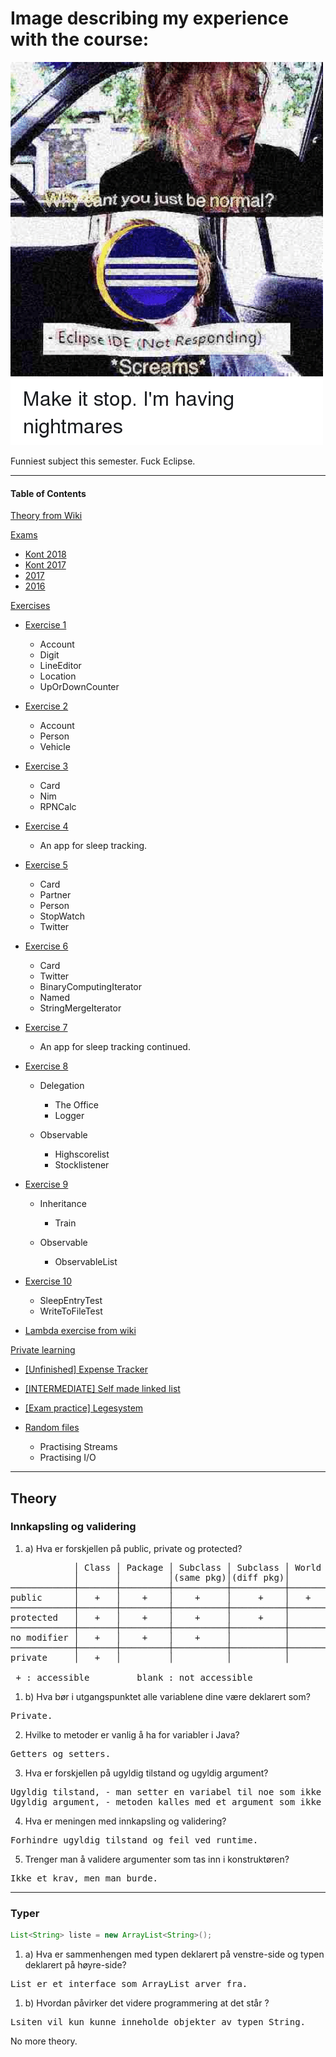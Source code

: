 # Image describing my experience with the course:
<img src="./img/eclipseMeme.png">

Funniest subject this semester. Fuck Eclipse.


----
#### Table of Contents  
[Theory from Wiki](#Theory)

[Exams](https://github.com/Lekesoldat/NTNU/tree/master/TDT4100%20-%20Objektorientert%20Programmering/Exams)

- [Kont 2018](https://github.com/Lekesoldat/NTNU/tree/master/TDT4100%20-%20Objektorientert%20Programmering/Exams/Kont2018)
- [Kont 2017](https://github.com/Lekesoldat/NTNU/tree/master/TDT4100%20-%20Objektorientert%20Programmering/Exams/Kont2017)
- [2017](https://github.com/Lekesoldat/NTNU/tree/master/TDT4100%20-%20Objektorientert%20Programmering/Exams/2017)
- [2016](https://github.com/Lekesoldat/NTNU/tree/master/TDT4100%20-%20Objektorientert%20Programmering/Exams/2016)

[Exercises](https://github.com/Lekesoldat/NTNU/tree/master/TDT4100%20-%20Objektorientert%20Programmering/Exercises)

- [Exercise 1](https://github.com/Lekesoldat/NTNU/tree/master/TDT4100%20-%20Objektorientert%20Programmering/Exercises/O1)
  - Account
  - Digit
  - LineEditor
  - Location
  - UpOrDownCounter
- [Exercise 2](https://github.com/Lekesoldat/NTNU/tree/master/TDT4100%20-%20Objektorientert%20Programmering/Exercises/O2)
  - Account
  - Person
  - Vehicle
- [Exercise 3](https://github.com/Lekesoldat/NTNU/tree/master/TDT4100%20-%20Objektorientert%20Programmering/Exercises/O3)
  - Card
  - Nim
  - RPNCalc
- [Exercise 4](https://github.com/Lekesoldat/NTNU/tree/master/TDT4100%20-%20Objektorientert%20Programmering/Exercises/O4/app)
  - An app for sleep tracking.
- [Exercise 5](https://github.com/Lekesoldat/NTNU/tree/master/TDT4100%20-%20Objektorientert%20Programmering/Exercises/O5)
  - Card
  - Partner
  - Person
  - StopWatch
  - Twitter
- [Exercise 6](https://github.com/Lekesoldat/NTNU/tree/master/TDT4100%20-%20Objektorientert%20Programmering/Exercises/O6)
  - Card
  - Twitter
  - BinaryComputingIterator
  - Named
  - StringMergeIterator
- [Exercise 7](https://github.com/Lekesoldat/NTNU/tree/master/TDT4100%20-%20Objektorientert%20Programmering/Exercises/O7/app)
  - An app for sleep tracking continued.
- [Exercise 8](https://github.com/Lekesoldat/NTNU/tree/master/TDT4100%20-%20Objektorientert%20Programmering/Exercises/O8)
  - Delegation
    - The Office
    - Logger

  - Observable
    - Highscorelist
    - Stocklistener
- [Exercise 9](https://github.com/Lekesoldat/NTNU/tree/master/TDT4100%20-%20Objektorientert%20Programmering/Exercises/O9)
  - Inheritance
    - Train

  - Observable
    - ObservableList
- [Exercise 10](https://github.com/Lekesoldat/NTNU/tree/master/TDT4100%20-%20Objektorientert%20Programmering/Exercises/O10)
  - SleepEntryTest
  - WriteToFileTest

- [Lambda exercise from wiki](https://github.com/Lekesoldat/NTNU/tree/master/TDT4100%20-%20Objektorientert%20Programmering/Exercises/Lambda)


[Private learning](https://github.com/Lekesoldat/NTNU/tree/master/TDT4100%20-%20Objektorientert%20Programmering/Private)

- [[Unfinished] Expense Tracker](https://github.com/Lekesoldat/NTNU/tree/master/TDT4100%20-%20Objektorientert%20Programmering/Private/ExpenseTracker/src/main/java/ExpenseTracker)

- [[INTERMEDIATE] Self made linked list](https://github.com/Lekesoldat/NTNU/tree/master/TDT4100%20-%20Objektorientert%20Programmering/Private/LinkedListWithIterator/src)

- [[Exam practice] Legesystem](https://github.com/Lekesoldat/NTNU/tree/master/TDT4100%20-%20Objektorientert%20Programmering/Private/Legesystem/src/main/java/Legesystem)

- [Random files](https://github.com/Lekesoldat/NTNU/tree/master/TDT4100%20-%20Objektorientert%20Programmering/Private/src)
  - Practising Streams
  - Practising I/O


-----

## Theory

### Innkapsling og validering
 
1. a) Hva er forskjellen på public, private og protected?
<pre>
            │ Class │ Package │ Subclass │ Subclass │ World
            │       │         │(same pkg)│(diff pkg)│ 
────────────┼───────┼─────────┼──────────┼──────────┼────────
public      │   +   │    +    │    +     │     +    │   +     
────────────┼───────┼─────────┼──────────┼──────────┼────────
protected   │   +   │    +    │    +     │     +    │         
────────────┼───────┼─────────┼──────────┼──────────┼────────
no modifier │   +   │    +    │    +     │          │    
────────────┼───────┼─────────┼──────────┼──────────┼────────
private     │   +   │         │          │          │    

 + : accessible         blank : not accessible
</pre>

1. b) Hva bør i utgangspunktet alle variablene dine være deklarert som?
<pre>
Private.
</pre>

2. Hvilke to metoder er vanlig å ha for variabler i Java?
<pre>
Getters og setters.
</pre>

3. Hva er forskjellen på ugyldig tilstand og ugyldig argument?
<pre>
Ugyldig tilstand, - man setter en variabel til noe som ikke gir mening.
Ugyldig argument, - metoden kalles med et argument som ikke er tiltenkt metoden.
</pre>

4. Hva er meningen med innkapsling og validering?
<pre>
Forhindre ugyldig tilstand og feil ved runtime.
</pre>

5. Trenger man å validere argumenter som tas inn i konstruktøren?
<pre>Ikke et krav, men man burde.</pre>


--- 

### Typer

```java
List<String> liste = new ArrayList<String>();
```
1. a) Hva er sammenhengen med typen deklarert på venstre-side og typen deklarert på høyre-side? 
<pre>
List er et interface som ArrayList arver fra.
</pre>

1. b) Hvordan påvirker det videre programmering at det står <String>?
<pre>
Lsiten vil kun kunne inneholde objekter av typen String.
</pre>


No more theory.